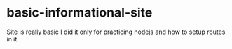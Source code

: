 # basic-informational-site

Site is really basic I did it only for practicing nodejs and how to setup routes in it.